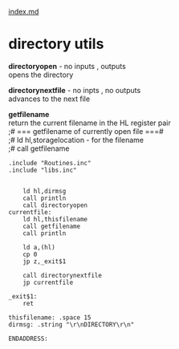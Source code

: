 [index.md](index.md)
# directory utils

**directoryopen** - no inputs , outputs  
    opens the directory  
    
**directorynextfile** - no inpts , no outputs  
    advances to the next file  
    
**getfilename**  
    return the current filename in the HL register pair  
	;# === getfilename of currently open file ===#  
	;# ld hl,storagelocation - for the filename  
	;# call getfilename  


```
.include "Routines.inc"
.include "libs.inc"


	ld hl,dirmsg
	call println
	call directoryopen
currentfile:
	ld hl,thisfilename
	call getfilename
	call println

	ld a,(hl)
	cp 0
	jp z,_exit$1

	call directorynextfile
	jp currentfile

_exit$1:
	ret

thisfilename: .space 15
dirmsg: .string "\r\nDIRECTORY\r\n"

ENDADDRESS:
```
